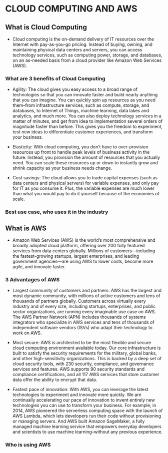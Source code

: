 # CLOUD COMPUTING AND AWS

## What is Cloud Computing

- Cloud computing is the on-demand delivery of IT resources over the Internet with pay-as-you-go pricing. Instead of buying, owning, and maintaining physical data centers and servers, you can access technology services, such as computing power, storage, and databases, on an as-needed basis from a cloud provider like Amazon Web Services (AWS).

### What are 3 benefits of Cloud Computing

- Agility: The cloud gives you easy access to a broad range of technologies so that you can innovate faster and build nearly anything that you can imagine. You can quickly spin up resources as you need them–from infrastructure services, such as compute, storage, and databases, to Internet of Things, machine learning, data lakes and analytics, and much more. You can also deploy technology services in a matter of minutes, and get from idea to implementation several orders of magnitude faster than before. This gives you the freedom to experiment, test new ideas to differentiate customer experiences, and transform your business.

- Elasticity: With cloud computing, you don’t have to over-provision resources up front to handle peak levels of business activity in the future. Instead, you provision the amount of resources that you actually need. You can scale these resources up or down to instantly grow and shrink capacity as your business needs change.

- Cost savings: The cloud allows you to trade capital expenses (such as data centers and physical servers) for variable expenses, and only pay for IT as you consume it. Plus, the variable expenses are much lower than what you would pay to do it yourself because of the economies of scale. 

### Best use case, who uses it in the industry

## What is AWS
- Amazon Web Services (AWS) is the world’s most comprehensive and broadly adopted cloud platform, offering over 200 fully featured services from data centers globally. Millions of customers—including the fastest-growing startups, largest enterprises, and leading government agencies—are using AWS to lower costs, become more agile, and innovate faster.

### 3 Advantages of AWS
- Largest community of customers and partners: AWS has the largest and most dynamic community, with millions of active customers and tens of thousands of partners globally. Customers across virtually every industry and of every size, including startups, enterprises, and public sector organizations, are running every imaginable use case on AWS. The AWS Partner Network (APN) includes thousands of systems integrators who specialize in AWS services and tens of thousands of independent software vendors (ISVs) who adapt their technology to work on AWS. 

- Most secure: AWS is architected to be the most flexible and secure cloud computing environment available today. Our core infrastructure is built to satisfy the security requirements for the military, global banks, and other high-sensitivity organizations. This is backed by a deep set of cloud security tools, with 230 security, compliance, and governance services and features. AWS supports 90 security standards and compliance certifications, and all 117 AWS services that store customer data offer the ability to encrypt that data.

- Fastest pace of innovation: With AWS, you can leverage the latest technologies to experiment and innovate more quickly. We are continually accelerating our pace of innovation to invent entirely new technologies you can use to transform your business. For example, in 2014, AWS pioneered the serverless computing space with the launch of AWS Lambda, which lets developers run their code without provisioning or managing servers. And AWS built Amazon SageMaker, a fully managed machine learning service that empowers everyday developers and scientists to use machine learning–without any previous experience.

### Who is using AWS